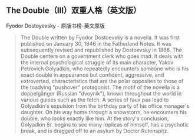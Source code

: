 ## The Double（III）双重人格（英文版）

Fyodor Dostoyevsky  -  原版书榜-英文原版

> The Double written by Fyodor Dostoevsky is a novella. It was first published on January 30, 1846 in the Fatherland Notes. It was subsequently revised and republished by Dostoevsky in 1866. The Double centers on a government clerk who goes mad. It deals with the internal psychological struggle of its main character, Yakov Petrovich Golyadkin, who repeatedly encounters someone who is his exact double in appearance but confident, aggressive, and extroverted, characteristics that are the polar opposites to those of the toadying "pushover" protagonist. The motif of the novella is a doppelgänger (Russian "dvoynik"), known throughout the world in various guises such as the fetch. A series of faux pas lead to Golyadkin's expulsion from the birthday party of his office manager's daughter. On his way home through a snowstorm, he encounters his double, who looks exactly like him. At the story's conclusion, Golyadkin Sr. begins to see many replicas of himself, has a psychotic break, and is dragged off to an asylum by Doctor Rutenspitz.
